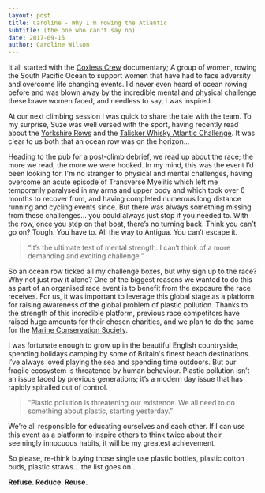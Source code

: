 ```yaml
---
layout: post
title: Caroline - Why I'm rowing the Atlantic
subtitle: (the one who can't say no)
date: 2017-09-15
author: Caroline Wilson
---
```

[coxlesscrew]: http://coxlesscrew.com/
[yorkshirerows]: http://www.yorkshirerows.com/
[taliskerwhiskyatlanticchallenge]: https://www.taliskerwhiskyatlanticchallenge.com/
[mcs]: http://www.mcsuk.org/


It all started with the [Coxless Crew][coxlesscrew] documentary; A group of women, rowing the South Pacific Ocean to support women that have had to face adversity and overcome life changing events. I’d never even heard of ocean rowing before and was blown away by the incredible mental and physical challenge these brave women faced, and needless to say, I was inspired.

At our next climbing session I was quick to share the tale with the team. To my surprise, Suze was well versed with the sport, having recently read about the [Yorkshire Rows][yorkshirerows] and the [Talisker Whisky Atlantic Challenge][taliskerwhiskyatlanticchallenge]. It was clear to us both that an ocean row was on the horizon…

Heading to the pub for a post-climb debrief, we read up about the race; the more we read, the more we were hooked. In my mind, this was the event I’d been looking for. I'm no stranger to physical and mental challenges, having overcome an acute episode of Transverse Myelitis which left me temporarily paralysed in my arms and upper body and which took over 6 months to recover from, and having completed numerous long distance running and cycling events since. But there was always something missing from these challenges… you could always just stop if you needed to. With the row, once you step on that boat, there’s no turning back. Think you can’t go on? Tough. You have to. All the way to Antigua. You can’t escape it.

> “It’s the ultimate test of mental strength. I can’t think of a more demanding and exciting challenge.”

So an ocean row ticked all my challenge boxes, but why sign up to the race? Why not just row it alone? One of the biggest reasons we wanted to do this as part of an organised race event is to benefit from the exposure the race receives. For us, it was important to leverage this global stage as a platform for raising awareness of the global problem of plastic pollution. Thanks to the strength of this incredible platform, previous race competitors have raised huge amounts for their chosen charities, and we plan to do the same for the [Marine Conservation Society][mcs].

I was fortunate enough to grow up in the beautiful English countryside, spending holidays camping by some of Britain's finest beach destinations. I’ve always loved playing the sea and spending time outdoors. But our fragile ecosystem is threatened by human behaviour. Plastic pollution isn’t an issue faced by previous generations; it’s a modern day issue that has rapidly spiralled out of control.

> “Plastic pollution is threatening our existence. We all need to do something about plastic, starting yesterday.”

We’re all responsible for educating ourselves and each other. If I can use this event as a platform to inspire others to think twice about their seemingly innocuous habits, it will be my greatest achievement.

So please, re-think buying those single use plastic bottles, plastic cotton buds, plastic straws… the list goes on...

__Refuse. Reduce. Reuse.__
